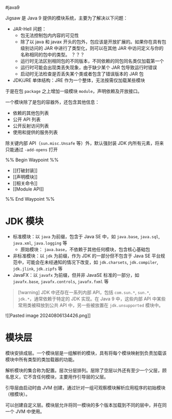 #java9 

Jigsaw 是 Java 9 提供的模块系统，主要为了解决以下问题：
* JAR-Hell 问题：
    * 包无法控制包内内容的可见性
    * 除了以 java 和 javax 开头的包外，包应该是开放扩展的。如果你在具有包级别访问的 JAR 中进行了类型化，则可以在其他 JAR 中访问定义与你的名称相同的包中的类型。 ？？？
    * 运行时无法区别相同包的不同版本，不同依赖的同包同名类仅加载第一个
    * 运行时可能会出现类丢失现象，由于缺少某个 JAR 包导致运行时错误
    * 启动时无法检查是否丢失某个类或者包含了错误版本的 JAR 包
* JDK/JRE 单体结构：JRE 作为一个整体，无法按需仅加载某些模块

于是在包 `package` 之上增加一级模块 `module`，声明依赖及开放接口。

一个模块除了是包的容器外，还包含其他信息：
* 依赖的其他包列表
* 公开 API 列表
* 公开反射访问列表
* 使用和提供的服务列表

除关键内部 API（`sun.misc.Unsafe` 等）外，默认强封装 JDK 内所有元素，将来只能通过 `-add-opens` 打开

%% Begin Waypoint %%
- [[打破封装]]
- [[声明模块]]
- [[相关命令]]
- [[Module API]]

%% End Waypoint %%
# JDK 模块

* 标准模块：以 `java` 为前缀，包含于 Java SE 中，如 `java.base`, `java.sql`, `java.xml`, `java.logging` 等
    * 原始模块： `java.base`，不依赖于其他任何模块，包含核心基础包
* 非标准模块：以 `jdk` 为前缀，作为 JDK 的一部分但不包含于 Java SE 平台规范中，可能会在未经通知的情况下改变，如 `jdk.charsets`, `jdk.compiler`, `jdk.jlink`, `jdk.zipfs` 等
* JavaFX：以 `javafx` 为前缀，但并非 JavaSE 标准的一部分，如 `javafx.base`, `javafx.controls`, `javafx.fxml` 等

> [!warning] JDK 中还存在一系列内部 API，包括 `com.sun.*`, `sun.*`, `jdk.*`，通常依赖于特定的 JDK 实现。在 Java 9 中，这些内部 API 中某些常用类被释放到公共 API 中，另一些被放置在 `jdk.unsupported` 模块中。

![[Pasted image 20240806134426.png]]

# 模块层

模块安排成层。一个模块层是一组解析的模块，具有将每个模块映射到负责加载该模块中所有类型的类加载器的功能。

解析模块的集合称为配置。层次分层排列。层除了空层以外还有至少一个父层，顾名思义，它不含任何模块，主要用作引导层的父层。

引导层由启动时由 JVM 创建，通过针对一组可观察模块解析应用程序的初始模块（根模块）。

可以创建自定义层。模块层允许将同一模块的多个版本加载到不同的层中，并在同一个 JVM 中使用。